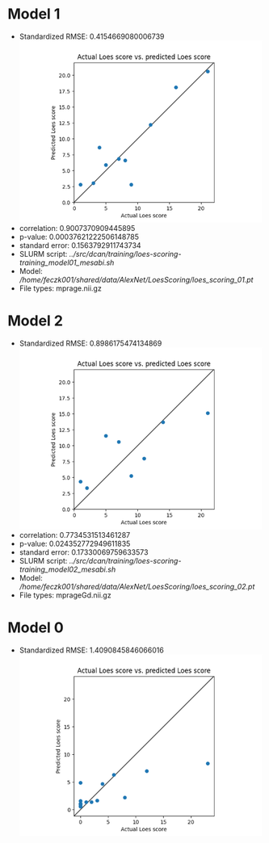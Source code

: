 # Model 1
* Standardized RMSE: 0.4154669080006739
![Model 1](./img/model01.png "Model 0")
* correlation:    0.9007370909445895
* p-value:        0.00037621222506148785
* standard error: 0.1563792911743734
* SLURM script: *../src/dcan/training/loes-scoring-training_model01_mesabi.sh*
* Model: */home/feczk001/shared/data/AlexNet/LoesScoring/loes_scoring_01.pt*
* File types: mprage.nii.gz

# Model 2
* Standardized RMSE: 0.8986175474134869
![Model 2](./img/model02.png "Model 0")
* correlation:    0.7734531513461287
* p-value:        0.024352772949611835
* standard error: 0.17330069759633573
* SLURM script: *../src/dcan/training/loes-scoring-training_model02_mesabi.sh*
* Model: */home/feczk001/shared/data/AlexNet/LoesScoring/loes_scoring_02.pt*
* File types: mprageGd.nii.gz

# Model 0
* Standardized RMSE: 1.4090845846066016
![Model 0](./img/model0.png "Model 0")
